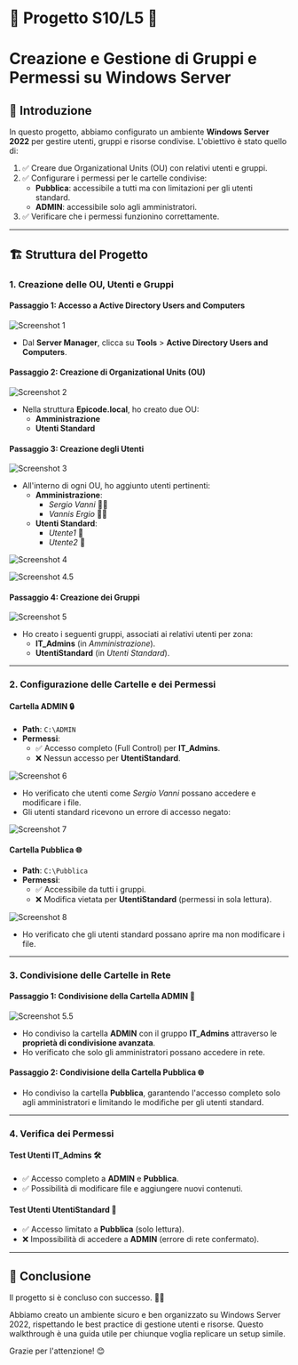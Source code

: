 # 📐 Progetto S10/L5 📐
# Creazione e Gestione di Gruppi e Permessi su Windows Server

## 🚀 Introduzione
In questo progetto, abbiamo configurato un ambiente **Windows Server 2022** per gestire utenti, gruppi e risorse condivise. L'obiettivo è stato quello di:

1. ✅ Creare due Organizational Units (OU) con relativi utenti e gruppi.
2. ✅ Configurare i permessi per le cartelle condivise:
   - **Pubblica**: accessibile a tutti ma con limitazioni per gli utenti standard.
   - **ADMIN**: accessibile solo agli amministratori.
3. ✅ Verificare che i permessi funzionino correttamente.

---

## 🏗️ Struttura del Progetto

### 1. Creazione delle OU, Utenti e Gruppi

#### Passaggio 1: Accesso a Active Directory Users and Computers
![Screenshot 1](./Screen/1.png)

- Dal **Server Manager**, clicca su **Tools** > **Active Directory Users and Computers**.

#### Passaggio 2: Creazione di Organizational Units (OU)
![Screenshot 2](./Screen/2.png)

- Nella struttura **Epicode.local**, ho creato due OU:
  - **Amministrazione**
  - **Utenti Standard**

#### Passaggio 3: Creazione degli Utenti
![Screenshot 3](./Screen/3.png)

- All'interno di ogni OU, ho aggiunto utenti pertinenti:
  - **Amministrazione**:
    - *Sergio Vanni* 🧑‍💼
    - *Vannis Ergio* 🧑‍💼
  - **Utenti Standard**:
    - *Utente1* 👤
    - *Utente2* 👤

![Screenshot 4](./Screen/4.png)

![Screenshot 4.5](./Screen/4.5.png)

#### Passaggio 4: Creazione dei Gruppi
![Screenshot 5](./Screen/5.png)

- Ho creato i seguenti gruppi, associati ai relativi utenti per zona:
  - **IT_Admins** (in *Amministrazione*).
  - **UtentiStandard** (in *Utenti Standard*).

---

### 2. Configurazione delle Cartelle e dei Permessi

#### Cartella **ADMIN** 🔒

- **Path**: `C:\ADMIN`
- **Permessi**:
  - ✅ Accesso completo (Full Control) per **IT_Admins**.
  - ❌ Nessun accesso per **UtentiStandard**.

![Screenshot 6](./Screen/6.png)

- Ho verificato che utenti come *Sergio Vanni* possano accedere e modificare i file.
- Gli utenti standard ricevono un errore di accesso negato:

![Screenshot 7](./Screen/7.png)

#### Cartella **Pubblica** 🌐

- **Path**: `C:\Pubblica`
- **Permessi**:
  - ✅ Accessibile da tutti i gruppi.
  - ❌ Modifica vietata per **UtentiStandard** (permessi in sola lettura).

![Screenshot 8](./Screen/8.png)

- Ho verificato che gli utenti standard possano aprire ma non modificare i file.

---

### 3. Condivisione delle Cartelle in Rete

#### Passaggio 1: Condivisione della Cartella **ADMIN** 🔗

![Screenshot 5.5](./Screen/5.5.png)

- Ho condiviso la cartella **ADMIN** con il gruppo **IT_Admins** attraverso le **proprietà di condivisione avanzata**.
- Ho verificato che solo gli amministratori possano accedere in rete.

#### Passaggio 2: Condivisione della Cartella **Pubblica** 🌐

- Ho condiviso la cartella **Pubblica**, garantendo l'accesso completo solo agli amministratori e limitando le modifiche per gli utenti standard.

---

### 4. Verifica dei Permessi

#### Test Utenti **IT_Admins** 🛠️

- ✅ Accesso completo a **ADMIN** e **Pubblica**.
- ✅ Possibilità di modificare file e aggiungere nuovi contenuti.

#### Test Utenti **UtentiStandard** 🚫

- ✅ Accesso limitato a **Pubblica** (solo lettura).
- ❌ Impossibilità di accedere a **ADMIN** (errore di rete confermato).

---

## 🎯 Conclusione

Il progetto si è concluso con successo. 💪🎉

Abbiamo creato un ambiente sicuro e ben organizzato su Windows Server 2022, rispettando le best practice di gestione utenti e risorse. Questo walkthrough è una guida utile per chiunque voglia replicare un setup simile.

Grazie per l'attenzione! 😊
